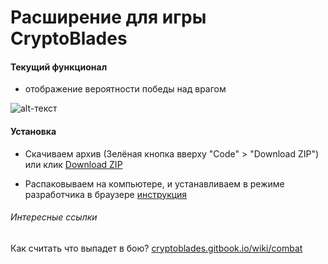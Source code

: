 # Расширение для игры CryptoBlades

#### Текущий функционал

- отображение вероятности победы над врагом

![alt-текст](../main/images/percent-example.png?raw=true "Пример отображения вероятности")

#### Установка

- Скачиваем архив (Зелёная кнопка вверху "Code" > "Download ZIP")
или клик [Download ZIP](https://github.com/stiflerproger/cryptoblades-tools/archive/refs/heads/main.zip)

- Распаковываем на компьютере, и устанавливаем в режиме разработчика в браузере [инструкция](https://comhub.ru/kak-ustanovit-storonnee-rasshirenie-v-google-chrome/)

###### Интересные ссылки
Как считать что выпадет в бою? [cryptoblades.gitbook.io/wiki/combat](https://cryptoblades.gitbook.io/wiki/combat/fighting/calculating-player-power)
